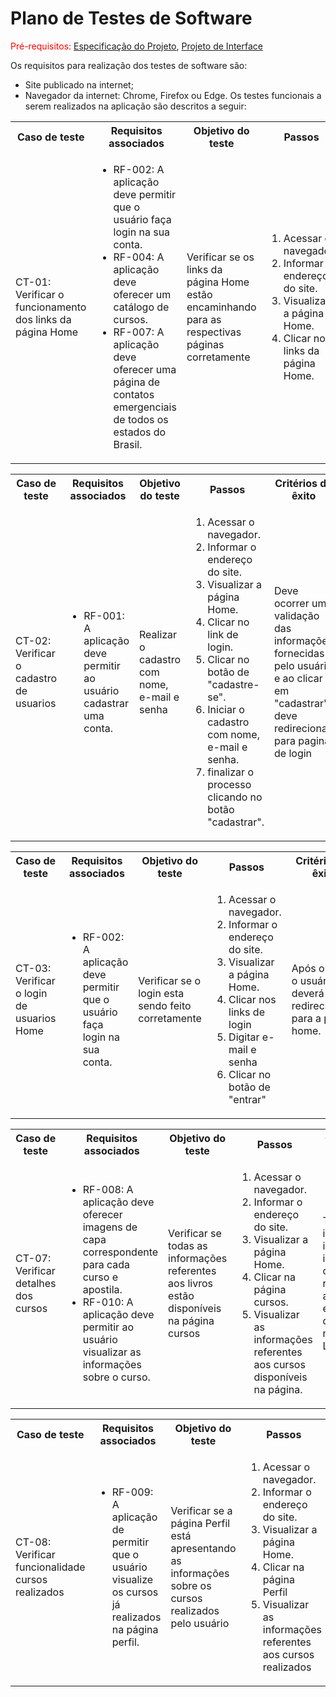 # Plano de Testes de Software

<span style="color:red">Pré-requisitos: <a href="2-Especificação do Projeto.md"> Especificação do Projeto</a></span>, <a href="3-Projeto de Interface.md"> Projeto de Interface</a>

Os requisitos para realização dos testes de software são:

* Site publicado na internet;
* Navegador da internet: Chrome, Firefox ou Edge.
Os testes funcionais a serem realizados na aplicação são descritos a seguir:

<table>
 <tr>
  <th>Caso de teste</th>
  <th>Requisitos associados</th>
  <th>Objetivo do teste</th>
  <th>Passos</th>
  <th>Critérios de êxito</th>
  <th>Responsável</th>
 </tr>
 <tr>
  <td>CT-01: Verificar o funcionamento dos links da página Home</td>
  <td>
   <ul>
    <li>RF-002: A aplicação deve permitir que o usuário faça login na sua conta.</li>
   <li>RF-004:  A aplicação deve oferecer um catálogo de cursos.</li>
   <li>RF-007:  A aplicação deve oferecer uma página de contatos emergenciais de todos os estados do Brasil.</li>
    
   </ul>
  </td>
  <td>Verificar se os links da página Home estão encaminhando para as respectivas páginas corretamente</td>
  <td>
   <ol>
    <li>Acessar o navegador.</li>
    <li>Informar o endereço do site.</li>
    <li>Visualizar a página Home.</li>
    <li>Clicar nos links da página Home.</li>
   </ol>
   </td>
  <td>Todos os links da página Home devem encaminhar os usuários para as páginas descritas.</td>
  <td>Rafael</td>
 </tr>
</table>

<table>
 <tr>
  <th>Caso de teste</th>
  <th>Requisitos associados</th>
  <th>Objetivo do teste</th>
  <th>Passos</th>
  <th>Critérios de êxito</th>
  <th>Responsável</th>
 </tr>
 <tr>
  <td>CT-02: Verificar o cadastro de usuarios  </td>
  <td>
   <ul>
    <li>RF-001: A aplicação deve permitir ao usuário cadastrar uma conta.</li>

   </ul>
  </td>
  <td>Realizar o cadastro com nome, e-mail e senha </td>
  <td>
   <ol>
    <li>Acessar o navegador.</li>
    <li>Informar o endereço do site.</li>
    <li>Visualizar a página Home.</li>
    <li>Clicar no link de login.</li>
    <li>Clicar no botão de "cadastre-se".</li>
    <li>Iniciar o cadastro com nome, e-mail e senha.</li>
    <li>finalizar o processo clicando no botão "cadastrar".</li>
   </ol>
   </td>
  <td>Deve ocorrer uma validação das informações fornecidas pelo usuário e ao clicar em "cadastrar" deve redirecionar para pagina de login </td>
  <td>Rafael</td></td>
 </tr>
</table>

<table>
 <tr>
  <th>Caso de teste</th>
  <th>Requisitos associados</th>
  <th>Objetivo do teste</th>
  <th>Passos</th>
  <th>Critérios de êxito</th>
  <th>Responsável</th>
 </tr>
 <tr>
  <td>CT-03: Verificar o login de usuarios Home</td>
  <td>
   <ul>
   
   <li>RF-002: A aplicação deve permitir que o usuário faça login na sua conta.</li>
  
   </ul>
  </td>
  <td>Verificar se o login esta sendo feito corretamente</td>
  <td>
   <ol>
    <li>Acessar o navegador.</li>
    <li>Informar o endereço do site.</li>
    <li>Visualizar a página Home.</li>
    <li>Clicar nos links de login</li>
    <li>Digitar e-mail e senha </li>
    <li>Clicar no botão de "entrar"</li>
    
   </ol>
   </td>
  <td>Após o login, o usuário deverá ser redirecionado para a página home.	</td>
  <td>Rafael</td>
 </tr>
</table>


<table>
 <tr>
  <th>Caso de teste</th>
  <th>Requisitos associados</th>
  <th>Objetivo do teste</th>
  <th>Passos</th>
  <th>Critérios de êxito</th>
  <th>Responsável</th>
 </tr>
 <tr>
  <td>CT-07: Verificar detalhes dos cursos</td>
  <td>
   <ul>
    <li>RF-008:	A aplicação deve oferecer imagens de capa correspondente para cada curso e apostila.</li>
    <li>RF-010:	A aplicação deve permitir ao usuário visualizar as informações sobre o curso.</li>
   </ul>
  </td>
  <td>Verificar se todas as informações referentes aos livros estão disponíveis na página cursos</td>
  <td>
   <ol>
    <li>Acessar o navegador.</li>
    <li>Informar o endereço do site.</li>
    <li>Visualizar a página Home.</li>
    <li>Clicar na página cursos.</li>
    <li>Visualizar as informações referentes aos cursos disponíveis na página.</li>
   </ol>
   </td>
  <td>Todas as informações, incluindo imagens das capas, referentes aos livros estão disponíveis na página Livros.</td>
  <td>Lucas</td>
 </tr>
</table>

<table>
 <tr>
  <th>Caso de teste</th>
  <th>Requisitos associados</th>
  <th>Objetivo do teste</th>
  <th>Passos</th>
  <th>Critérios de êxito</th>
  <th>Responsável</th>
 </tr>
 <tr>
  <td>CT-08: Verificar funcionalidade cursos realizados</td>
  <td>
   <ul>
    <li>RF-009:	A aplicação de permitir que o usuário visualize os cursos já realizados na página perfil.</li>
   </ul>
  </td>
  <td>Verificar se a página Perfil está apresentando as informações sobre os cursos realizados pelo usuário</td>
  <td>
   <ol>
    <li>Acessar o navegador.</li>
    <li>Informar o endereço do site.</li>
    <li>Visualizar a página Home.</li>
    <li>Clicar na página Perfil</li>
    <li>Visualizar as informações referentes aos cursos realizados</li>
   </ol>
   </td>
  <td>As informações de cursos realizados pelo usuário devem estar disponiveis na página Perfil.</td>
  <td>Lucas</td>
 </tr>
</table>


